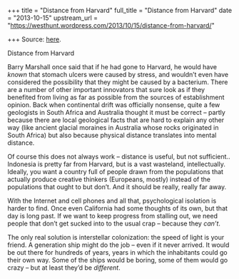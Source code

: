 +++
title = "Distance from Harvard"
full_title = "Distance from Harvard"
date = "2013-10-15"
upstream_url = "https://westhunt.wordpress.com/2013/10/15/distance-from-harvard/"

+++
Source: [here](https://westhunt.wordpress.com/2013/10/15/distance-from-harvard/).

Distance from Harvard

Barry Marshall once said that if he had gone to Harvard, he would have
*known* that stomach ulcers were caused by stress, and wouldn’t even
have considered the possibility that they might be caused by a
bacterium. There are a number of other important innovators that sure
look as if they benefited from living as far as possible from the
sources of establishment opinion. Back when continental drift was
officially nonsense, quite a few geologists in South Africa and
Australia thought it must be correct – partly because there are local
geological facts that are hard to explain any other way (like ancient
glacial moraines in Australia whose rocks originated in South Africa)
but also because physical distance translates into mental distance.

Of course this does not always work – distance is useful, but not
sufficient.. Indonesia is pretty far from Harvard, but is a vast
wasteland, intellectually. Ideally, you want a country full of people
drawn from the populations that actually produce creative thinkers
(Europeans, mostly) instead of the populations that ought to but don’t.
And it should be really, really far away.

With the Internet and cell phones and all that, psychological isolation
is harder to find. Once even California had some thoughts of its own,
but that day is long past. If we want to keep progress from stalling
out, we need people that don’t get sucked into to the usual crap –
because they *can’t*.

The only real solution is interstellar colonization: the speed of light
is your friend. A generation ship might do the job – even if it never
arrived. It would be out there for hundreds of years, years in which the
inhabitants could go their own way. Some of the ships would be boring,
some of them would go crazy – but at least they’d be *different*.

